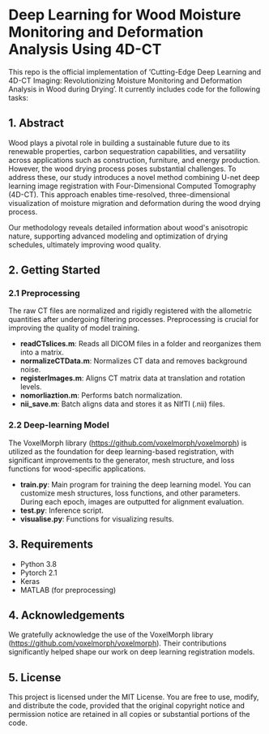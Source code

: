 # Deep Learning for Wood Moisture Monitoring and Deformation Analysis Using 4D-CT

This repo is the official implementation of ‘Cutting-Edge Deep Learning and 4D-CT Imaging: Revolutionizing Moisture Monitoring and Deformation Analysis in Wood during Drying’. It currently includes code for the following tasks:

## 1. Abstract
Wood plays a pivotal role in building a sustainable future due to its renewable properties, carbon sequestration capabilities, and versatility across applications such as construction, furniture, and energy production. However, the wood drying process poses substantial challenges. To address these, our study introduces a novel method combining U-net deep learning image registration with Four-Dimensional Computed Tomography (4D-CT). This approach enables time-resolved, three-dimensional visualization of moisture migration and deformation during the wood drying process. 

Our methodology reveals detailed information about wood's anisotropic nature, supporting advanced modeling and optimization of drying schedules, ultimately improving wood quality.

## 2. Getting Started

### 2.1 Preprocessing
The raw CT files are normalized and rigidly registered with the allometric quantities after undergoing filtering processes. Preprocessing is crucial for improving the quality of model training.

- **readCTslices.m**: Reads all DICOM files in a folder and reorganizes them into a matrix.
- **normalizeCTData.m**: Normalizes CT data and removes background noise.
- **registerImages.m**: Aligns CT matrix data at translation and rotation levels.
- **nomorliaztion.m**: Performs batch normalization.
- **nii_save.m**: Batch aligns data and stores it as NIfTI (.nii) files.

### 2.2 Deep-learning Model
The VoxelMorph library (https://github.com/voxelmorph/voxelmorph) is utilized as the foundation for deep learning-based registration, with significant improvements to the generator, mesh structure, and loss functions for wood-specific applications.

- **train.py**: Main program for training the deep learning model. You can customize mesh structures, loss functions, and other parameters. During each epoch, images are outputted for alignment evaluation.
- **test.py**: Inference script.
- **visualise.py**: Functions for visualizing results.

## 3. Requirements
- Python 3.8
- Pytorch 2.1
- Keras 
- MATLAB (for preprocessing)

## 4. Acknowledgements
We gratefully acknowledge the use of the VoxelMorph library (https://github.com/voxelmorph/voxelmorph). Their contributions significantly helped shape our work on deep learning registration models. 

## 5. License
This project is licensed under the MIT License. You are free to use, modify, and distribute the code, provided that the original copyright notice and permission notice are retained in all copies or substantial portions of the code.
